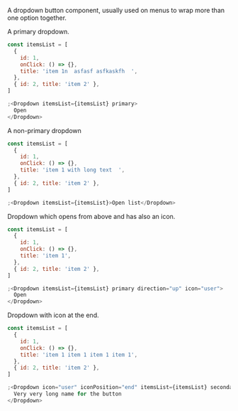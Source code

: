 A dropdown button component, usually used on menus to wrap more than one option together.

A primary dropdown.

```js
const itemsList = [
  {
    id: 1,
    onClick: () => {},
    title: 'item 1n  asfasf asfkaskfh  ',
  },
  { id: 2, title: 'item 2' },
]

;<Dropdown itemsList={itemsList} primary>
  Open
</Dropdown>
```

A non-primary dropdown

```js
const itemsList = [
  {
    id: 1,
    onClick: () => {},
    title: 'item 1 with long text  ',
  },
  { id: 2, title: 'item 2' },
]

;<Dropdown itemsList={itemsList}>Open list</Dropdown>
```

Dropdown which opens from above and has also an icon.

```js
const itemsList = [
  {
    id: 1,
    onClick: () => {},
    title: 'item 1',
  },
  { id: 2, title: 'item 2' },
]

;<Dropdown itemsList={itemsList} primary direction="up" icon="user">
  Open
</Dropdown>
```

Dropdown with icon at the end.

```js
const itemsList = [
  {
    id: 1,
    onClick: () => {},
    title: 'item 1 item 1 item 1 item 1',
  },
  { id: 2, title: 'item 2' },
]

;<Dropdown icon="user" iconPosition="end" itemsList={itemsList} secondary>
  Very very long name for the button
</Dropdown>
```
